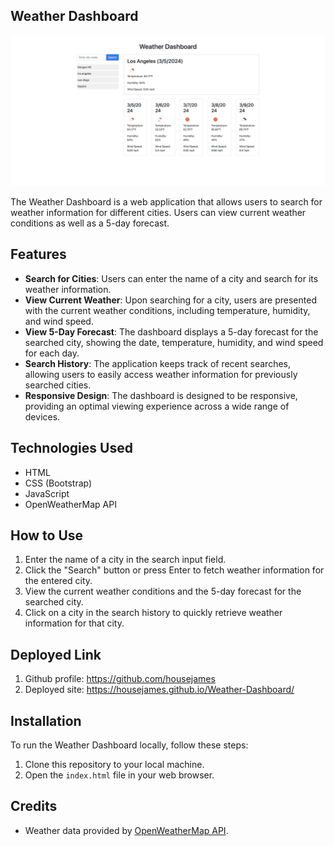 ## Weather Dashboard

![Weather Dashboard](./assets/images/Screenshot%202024-03-05%20at%203.30.42%20PM.png)

The Weather Dashboard is a web application that allows users to search for weather information for different cities. Users can view current weather conditions as well as a 5-day forecast.

## Features

- **Search for Cities**: Users can enter the name of a city and search for its weather information.
- **View Current Weather**: Upon searching for a city, users are presented with the current weather conditions, including temperature, humidity, and wind speed.
- **View 5-Day Forecast**: The dashboard displays a 5-day forecast for the searched city, showing the date, temperature, humidity, and wind speed for each day.
- **Search History**: The application keeps track of recent searches, allowing users to easily access weather information for previously searched cities.
- **Responsive Design**: The dashboard is designed to be responsive, providing an optimal viewing experience across a wide range of devices.

## Technologies Used

- HTML
- CSS (Bootstrap)
- JavaScript
- OpenWeatherMap API

## How to Use

1. Enter the name of a city in the search input field.
2. Click the "Search" button or press Enter to fetch weather information for the entered city.
3. View the current weather conditions and the 5-day forecast for the searched city.
4. Click on a city in the search history to quickly retrieve weather information for that city.

## Deployed Link

1. Github profile: https://github.com/housejames
2. Deployed site: https://housejames.github.io/Weather-Dashboard/

## Installation

To run the Weather Dashboard locally, follow these steps:

1. Clone this repository to your local machine.
2. Open the `index.html` file in your web browser.

## Credits

- Weather data provided by [OpenWeatherMap API](https://openweathermap.org/api).
